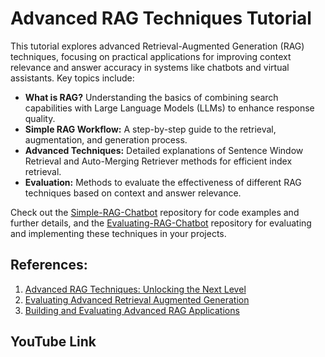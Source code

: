 # Advanced RAG Techniques Tutorial

This tutorial explores advanced Retrieval-Augmented Generation (RAG) techniques, focusing on practical applications for improving context relevance and answer accuracy in systems like chatbots and virtual assistants. Key topics include:

- **What is RAG?** Understanding the basics of combining search capabilities with Large Language Models (LLMs) to enhance response quality.
- **Simple RAG Workflow:** A step-by-step guide to the retrieval, augmentation, and generation process.
- **Advanced Techniques:** Detailed explanations of Sentence Window Retrieval and Auto-Merging Retriever methods for efficient index retrieval.
- **Evaluation:** Methods to evaluate the effectiveness of different RAG techniques based on context and answer relevance.

Check out the [Simple-RAG-Chatbot](https://github.com/Faridghr/Simple-RAG-Chatbot) repository for code examples and further details, and the [Evaluating-RAG-Chatbot](https://github.com/Faridghr/Evaluate-RAG-Pipeline) repository for evaluating and implementing these techniques in your projects.

## References:
1. [Advanced RAG Techniques: Unlocking the Next Level](https://medium.com/@krtarunsingh/advanced-rag-techniques-unlocking-the-next-level-040c205b95bc)
2. [Evaluating Advanced Retrieval Augmented Generation](https://medium.com/@techsachin/evaluating-advanced-retrieval-augmented-generation-comparisons-and-evaluations-of-various-rag-32fea2de155a)
3. [Building and Evaluating Advanced RAG Applications](https://www.deeplearning.ai/short-courses/building-evaluating-advanced-rag/)

## YouTube Link
